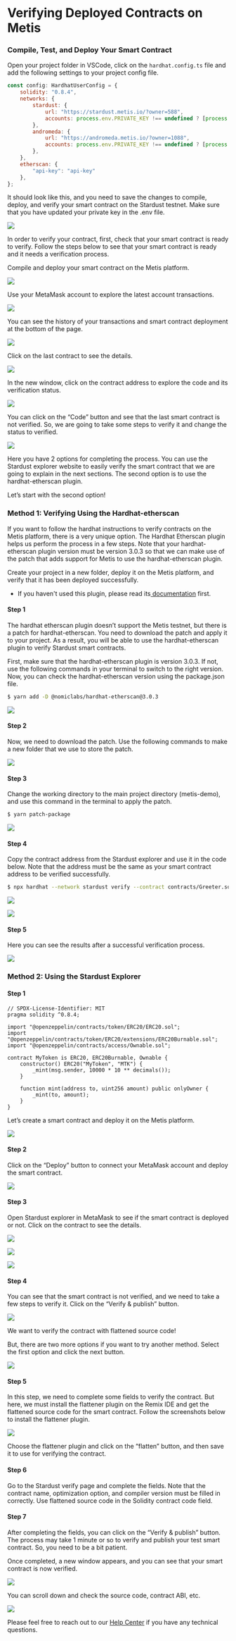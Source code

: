 # Verifying Deployed Contracts on Metis

### Compile, Test, and Deploy Your Smart Contract <a href="#_vb5pw17j4e2y" id="_vb5pw17j4e2y"></a>

Open your project folder in VSCode, click on the `hardhat.config.ts` file and add the following settings to your project config file.

```javascript
const config: HardhatUserConfig = {
    solidity: "0.8.4",
    networks: {
        stardust: {
            url: "https://stardust.metis.io/?owner=588",
            accounts: process.env.PRIVATE_KEY !== undefined ? [process.env.PRIVATE_KEY] : [],
        },
        andromeda: {
            url: "https://andromeda.metis.io/?owner=1088",
            accounts: process.env.PRIVATE_KEY !== undefined ? [process.env.PRIVATE_KEY] : [],
        },
    },
    etherscan: {
        "api-key": "api-key"
    },
};
```

It should look like this, and you need to save the changes to compile, deploy, and verify your smart contract on the Stardust testnet. Make sure that you have updated your private key in the .env file.

![](<../.gitbook/assets/0 (7)>)

In order to verify your contract, first, check that your smart contract is ready to verify. Follow the steps below to see that your smart contract is ready and it needs a verification process.

Compile and deploy your smart contract on the Metis platform.

![](../.gitbook/assets/1)

Use your MetaMask account to explore the latest account transactions.

![](<../.gitbook/assets/2 (5) (1)>)

You can see the history of your transactions and smart contract deployment at the bottom of the page.

![](<../.gitbook/assets/3 (12) (1)>)

Click on the last contract to see the details.

![](<../.gitbook/assets/4 (1)>)

In the new window, click on the contract address to explore the code and its verification status.

![](<../.gitbook/assets/5 (11)>)

You can click on the “Code” button and see that the last smart contract is not verified. So, we are going to take some steps to verify it and change the status to verified.

![](<../.gitbook/assets/6 (1)>)

Here you have 2 options for completing the process. You can use the Stardust explorer website to easily verify the smart contract that we are going to explain in the next sections. The second option is to use the hardhat-etherscan plugin.

Let’s start with the second option!

### Method 1: Verifying Using the Hardhat-etherscan <a href="#_a1dwahi9antp" id="_a1dwahi9antp"></a>

If you want to follow the hardhat instructions to verify contracts on the Metis platform, there is a very unique option. The Hardhat Etherscan plugin helps us perform the process in a few steps. Note that your hardhat-etherscan plugin version must be version 3.0.3 so that we can make use of the patch that adds support for Metis to use the hardhat-etherscan plugin.

Create your project in a new folder, deploy it on the Metis platform, and verify that it has been deployed successfully.

* If you haven't used this plugin, please read its[ documentation](https://hardhat.org/plugins/nomiclabs-hardhat-etherscan.html) first.

#### Step 1 <a href="#_8ny9fmq1vqwt" id="_8ny9fmq1vqwt"></a>

The hardhat etherscan plugin doesn’t support the Metis testnet, but there is a patch for hardhat-etherscan. You need to download the patch and apply it to your project. As a result, you will be able to use the hardhat-etherscan plugin to verify Stardust smart contracts.

First, make sure that the hardhat-etherscan plugin is version 3.0.3. If not, use the following commands in your terminal to switch to the right version. Now, you can check the hardhat-etherscan version using the package.json file.

```bash
$ yarn add -D @nomiclabs/hardhat-etherscan@3.0.3
```

![](<../.gitbook/assets/7 (3)>)

#### Step 2 <a href="#_2450fsslvqog" id="_2450fsslvqog"></a>

Now, we need to download the patch. Use the following commands to make a new folder that we use to store the patch.

![](../.gitbook/assets/8)

#### Step 3 <a href="#_7g47wm8a2bx7" id="_7g47wm8a2bx7"></a>

Change the working directory to the main project directory (metis-demo), and use this command in the terminal to apply the patch.

```bash
$ yarn patch-package
```

![](<../.gitbook/assets/9 (11) (1)>)

#### Step 4 <a href="#_z9vaiqicsmb5" id="_z9vaiqicsmb5"></a>

Copy the contract address from the Stardust explorer and use it in the code below. Note that the address must be the same as your smart contract address to be verified successfully.

```bash
$ npx hardhat --network stardust verify --contract contracts/Greeter.sol:Greeter 0xf49e7dB67528Bb857BEb67d881274c39d418e0Bd 'Hello, Hardhat!'
```

![](<../.gitbook/assets/10 (1)>)

![](<../.gitbook/assets/11 (2) (1)>)

#### Step 5 <a href="#_okzaevxntgge" id="_okzaevxntgge"></a>

Here you can see the results after a successful verification process.

![](<../.gitbook/assets/12 (1) (1)>)

### Method 2: Using the Stardust Explorer <a href="#_c9gw8b2b62bn" id="_c9gw8b2b62bn"></a>

#### Step 1 <a href="#_mwfo5whab4zs" id="_mwfo5whab4zs"></a>

```solidity
// SPDX-License-Identifier: MIT
pragma solidity ^0.8.4;

import "@openzeppelin/contracts/token/ERC20/ERC20.sol";
import "@openzeppelin/contracts/token/ERC20/extensions/ERC20Burnable.sol";
import "@openzeppelin/contracts/access/Ownable.sol";

contract MyToken is ERC20, ERC20Burnable, Ownable {
    constructor() ERC20("MyToken", "MTK") {
        _mint(msg.sender, 10000 * 10 ** decimals());
    }

    function mint(address to, uint256 amount) public onlyOwner {
        _mint(to, amount);
    }
}
```

Let’s create a smart contract and deploy it on the Metis platform.

![](<../.gitbook/assets/13 (8) (1)>)

#### Step 2 <a href="#_mk5top3xdczv" id="_mk5top3xdczv"></a>

Click on the “Deploy” button to connect your MetaMask account and deploy the smart contract.

![](<../.gitbook/assets/14 (2)>)

#### Step 3 <a href="#_eo39r9aykwe6" id="_eo39r9aykwe6"></a>

Open Stardust explorer in MetaMask to see if the smart contract is deployed or not. Click on the contract to see the details.

![](<../.gitbook/assets/15 (8) (1)>)

![](<../.gitbook/assets/16 (7)>)

![](<../.gitbook/assets/17 (6)>)

#### Step 4 <a href="#_x7bj14n9bidh" id="_x7bj14n9bidh"></a>

You can see that the smart contract is not verified, and we need to take a few steps to verify it. Click on the “Verify & publish” button.

![](<../.gitbook/assets/18 (9) (1)>)

We want to verify the contract with flattened source code!

But, there are two more options if you want to try another method. Select the first option and click the next button.

![](<../.gitbook/assets/19 (4) (1)>)

#### Step 5 <a href="#_toipv3tql8or" id="_toipv3tql8or"></a>

In this step, we need to complete some fields to verify the contract. But here, we must install the flattener plugin on the Remix IDE and get the flattened source code for the smart contract. Follow the screenshots below to install the flattener plugin.

![](<../.gitbook/assets/20 (9) (1)>)

Choose the flattener plugin and click on the “flatten” button, and then save it to use for verifying the contract.

#### Step 6 <a href="#_ps4rl8owqf69" id="_ps4rl8owqf69"></a>

Go to the Stardust verify page and complete the fields. Note that the contract name, optimization option, and compiler version must be filled in correctly. Use flattened source code in the Solidity contract code field.

#### Step 7 <a href="#_j4kgohygm9yj" id="_j4kgohygm9yj"></a>

After completing the fields, you can click on the “Verify & publish” button. The process may take 1 minute or so to verify and publish your test smart contract. So, you need to be a bit patient.

Once completed, a new window appears, and you can see that your smart contract is now verified.

![](<../.gitbook/assets/image (60).png>)

You can scroll down and check the source code, contract ABI, etc.

![](<../.gitbook/assets/image (20).png>)

Please feel free to reach out to our [Help Center](https://metisdao.atlassian.net/servicedesk/customer/portals) if you have any technical questions.
